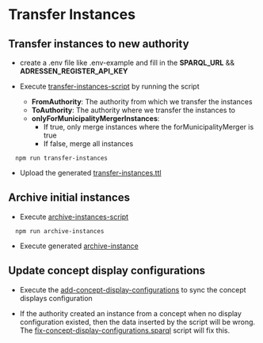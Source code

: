 # Transfer Instances

## Transfer instances to new authority

- create a .env file like .env-example and fill in the **SPARQL_URL** && **ADRESSEN_REGISTER_API_KEY**

- Execute [transfer-instances-script](transfer-instances-script.ts) by running the script
  - **FromAuthority**: The authority from which we transfer the instances
  - **ToAuthority**: The authority where we transfer the instances to
  - **onlyForMunicipalityMergerInstances**:
    - If true, only merge instances where the forMunicipalityMerger is true
    - If false, merge all instances

```shell
  npm run transfer-instances
```

- Upload the generated  [transfer-instances.ttl](migration-results/transfer-instances.ttl)

## Archive initial instances

- Execute [archive-instances-script](archive-instances-script.ts)

```shell
  npm run archive-instances
```

- Execute generated [archive-instance](migration-results/archive-instances.sparql)

## Update concept display configurations

- Execute
  the [add-concept-display-configurations](concept-display-configurations/add-concept-display-configurations.sparql) to
  sync the concept displays
  configuration


- If the authority created an instance from a concept when no display configuration existed, then the data inserted by
  the script will be wrong.
  The [fix-concept-display-configurations.sparql](concept-display-configurations/fix-concept-display-configurations.sparql)
  script will fix this.
